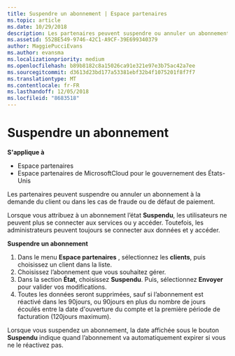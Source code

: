 ```yaml
---
title: Suspendre un abonnement | Espace partenaires
ms.topic: article
ms.date: 10/29/2018
description: Les partenaires peuvent suspendre ou annuler un abonnement à la demande du client ou dans les cas de fraude ou de défaut de paiement.
ms.assetid: 552BE549-9746-42C1-A9CF-39E699340379
author: MaggiePucciEvans
ms.author: evansma
ms.localizationpriority: medium
ms.openlocfilehash: b89b8182c8a15026ca91e321e97e3b75ac42a7ee
ms.sourcegitcommit: d3613d23bd177a53381ebf32b4f1075201f8f7f7
ms.translationtype: MT
ms.contentlocale: fr-FR
ms.lasthandoff: 12/05/2018
ms.locfileid: "8683518"
---
```

# <a name="suspend-a-subscription"></a>Suspendre un abonnement

**S'applique à**

-  Espace partenaires
-  Espace partenaires de MicrosoftCloud pour le gouvernement des États-Unis


Les partenaires peuvent suspendre ou annuler un abonnement à la demande du client ou dans les cas de fraude ou de défaut de paiement.

Lorsque vous attribuez à un abonnement l’état **Suspendu**, les utilisateurs ne peuvent plus se connecter aux services ou y accéder. Toutefois, les administrateurs peuvent toujours se connecter aux données et y accéder.

**Suspendre un abonnement**

1.  Dans le menu **Espace partenaires** , sélectionnez les **clients**, puis choisissez un client dans la liste.
2.  Choisissez l’abonnement que vous souhaitez gérer.
3.  Dans la section **État**, choisissez **Suspendu**. Puis, sélectionnez **Envoyer** pour valider vos modifications.
4.  Toutes les données seront supprimées, sauf si l’abonnement est réactivé dans les 90jours, ou 90jours en plus du nombre de jours écoulés entre la date d'ouverture du compte et la première période de facturation (120jours maximum).

Lorsque vous suspendez un abonnement, la date affichée sous le bouton **Suspendu** indique quand l’abonnement va automatiquement expirer si vous ne le réactivez pas. 
